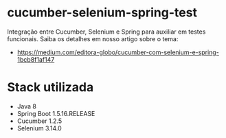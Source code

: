 # cucumber-selenium-spring-test

Integração entre Cucumber, Selenium e Spring para auxiliar em testes funcionais. Saiba os detalhes em nosso artigo sobre o tema:

- https://medium.com/editora-globo/cucumber-com-selenium-e-spring-1bcb8f1af147

# Stack utilizada

- Java 8
- Spring Boot 1.5.16.RELEASE
- Cucumber 1.2.5
- Selenium 3.14.0
